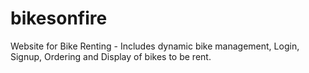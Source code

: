 # bikesonfire
Website for Bike Renting - Includes dynamic bike management, Login, Signup, Ordering and Display of bikes to be rent.
